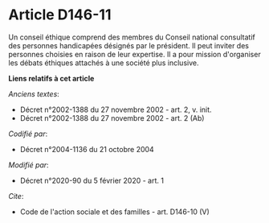 # Article D146-11

Un conseil éthique comprend des membres du Conseil national consultatif des personnes handicapées désignés par le président.
Il peut inviter des personnes choisies en raison de leur expertise. Il a pour mission d'organiser les débats éthiques
attachés à une société plus inclusive.

**Liens relatifs à cet article**

_Anciens textes_:

  - Décret n°2002-1388 du 27 novembre 2002 - art. 2, v. init.
  - Décret n°2002-1388 du 27 novembre 2002 - art. 2 (Ab)

_Codifié par_:

  - Décret n°2004-1136 du 21 octobre 2004

_Modifié par_:

  - Décret n°2020-90 du 5 février 2020 - art. 1

_Cite_:

  - Code de l'action sociale et des familles - art. D146-10 (V)
